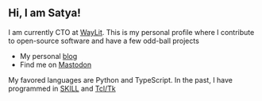 

## Hi, I am Satya! 
I am currently CTO at [WayLit](https://www.waylit.com/). This is my personal profile where I contribute to open-source software and have a few odd-ball projects

- My personal [blog](https://snmishra.wordpress.com/)
- Find me on <a rel="&#006d;&#0065;" href="https://mas.to/@satya">Mastodon</a>

My favored languages are Python and TypeScript. In the past, I have programmed in [SKILL](https://en.wikipedia.org/wiki/Cadence_SKILL) and [Tcl/Tk](https://www.tcl.tk/)


<!--
**snmishra/snmishra** is a ✨ _special_ ✨ repository because its `README.md` (this file) appears on your GitHub profile.

Here are some ideas to get you started:

- 🔭 I’m currently working on ...
- 🌱 I’m currently learning ...
- 👯 I’m looking to collaborate on ...
- 🤔 I’m looking for help with ...
- 💬 Ask me about ...
- 📫 How to reach me: ...
- 😄 Pronouns: ...
- ⚡ Fun fact: ...
-->
